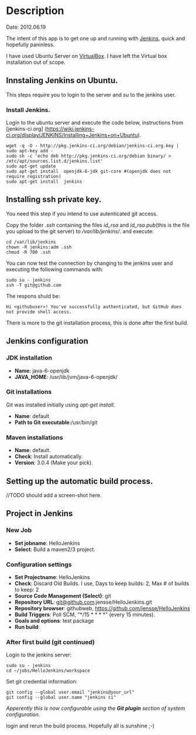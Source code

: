 Description
===========
Date: 2012.06.19

The intent of this app is to get one up and running with [Jenkins](http://jenkins-ci.org/), quick
and hopefully paninless.

I have used Ubuntu Server on [VirtualBox](https://www.virtualbox.org/). I have left the Virtual box installation out of scope.


## Innstaling Jenkins on Ubuntu.

This steps require you to login to the server and _su_ to the jenkins user.

### Install Jenkins.

Login to the ubuntu server and execute the code below, instructions from
[jenkins-ci.org] (https://wiki.jenkins-ci.org/display/JENKINS/Installing+Jenkins+on+Ubuntu).
	
	wget -q -O - http://pkg.jenkins-ci.org/debian/jenkins-ci.org.key | sudo apt-key add -
	sudo sh -c 'echo deb http://pkg.jenkins-ci.org/debian binary/ > /etc/apt/sources.list.d/jenkins.list'
	sudo apt-get update
	sudo apt-get install  openjdk-6-jdk git-core #(openjdk does not require registration) 
	sudo apt-get install  jenkins 
	
	
	
## Installing ssh private key.

You need this step if you intend to use autenticated git access.

Copy the folder _.ssh_ containing the files _id_rsa_ and _id_rsa.pub_(this is the file you upload to the git server)
to _/var/lib/jenkins/_. and execute:


	cd /var/lib/jenkins  
	chown -R jenkins:adm .ssh  
	chmod -R 700 .ssh  

You can now test the connection by changing to the jenkins user and executing the following commands with:

	sudo su - jenkins
	ssh -T git@github.com	

The respons shuld be:  

	Hi <githubuser>! You've successfully authenticated, but GitHub does not provide shell access.

There is more to the git installation process, this is done after the first build.
 
## Jenkins configuration

	
### JDK installation

*	__Name__: java-6-openjdk
*	__JAVA_HOME__: /usr/lib/jvm/java-6-openjdk/

### Git installations

Git was installed initially using _apt-get install_.

*	__Name__: default
*	__Path to Git executable__:/usr/bin/git

### Maven installations

*	__Name__: default.
*	__Check__: Install automatically.
*	__Version__: 3.0.4 (Make your pick).	
 
## Setting up the automatic build process.

//TODO should add a screen-shot here.


## Project  in Jenkins


### New Job

*	__Set jobname__:  HelloJenkins
*	__Select__: Build a maven2/3 project.

### Configuration settings

*	__Set Projectname__: HelloJenkins
*	__Check__: Discard Old Builds.  I use, Days to keep builds: 2, Max # of builds to keep: 2
*	__Source Code Management (Select)__: git
*	__Repository URL__: git@github.com:jensse/HelloJenkins.git
*	__Repository browser__: githubweb, https://github.com/jensse/HelloJenkins
*	__Build Triggers__: Poll SCM, "*/15 * * * *" (every 15 minutes).
*	__Goals and options__: test package
*	__Run  build__: 

### After first build (git continued)

Login to the jenkins server:
	
	sudo su - jenkins
	cd ~/jobs/HelloJenkins/workspace
	
Set git credential information:
	
	git config --global user.email "jenkins@your_url"
	git config --global user.name "jenkins ci"

_Apperently this is now configurable using the __Git plugin__ section of system configuration_.
	
login and rerun the build process. Hopefully all is sunshine ;-)
	

